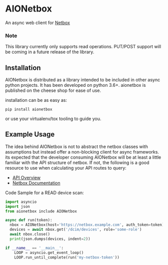 # AIONetbox

An async web client for [Netbox](https://github.com/netbox-community/netbox)


### Note

This library currently only supports read operations. PUT/POST support will
be coming in a future release of the library.

## Installation

AIONetbox is distributed as a library intended to be included in other async
python projects. It has been developed on python 3.6+. aionetbox is published
on the cheese shop for ease of use.

installation can be as easy as:
```shell
pip install aionetbox
```

or use your virtualenv/tox tooling to guide you.

## Example Usage

The idea behind AIONetbox is not to abstract the netbox classes with assumptions
but instead offer a non-blocking client for async frameworks. its expected that
the developer consuming AIONetbox will be at least a little familiar with the
API structure of netbox. If not, the following is a good resource to use when
calculating your API routes to query:

- [API Overview](https://github.com/netbox-community/netbox/blob/develop/docs/api/overview.md)
- [Netbox Documentation](https://netbox.readthedocs.io/en/stable/)

Code Sample for a READ device scan:

```python
import asyncio
import json
from aionetbox include AIONetbox

async def run(token):
  nbox = AIONetbox(host='https://netbox.example.com', auth_token=token)
  devices = await nbox.get('/dcim/devices', role='some-role')
  await nbox.close()
  print(json.dumps(devices, indent=2))

if __name__ == '__main__':
    LOOP = asyncio.get_event_loop()
    LOOP.run_until_complete(run('my-netbox-token'))
```
